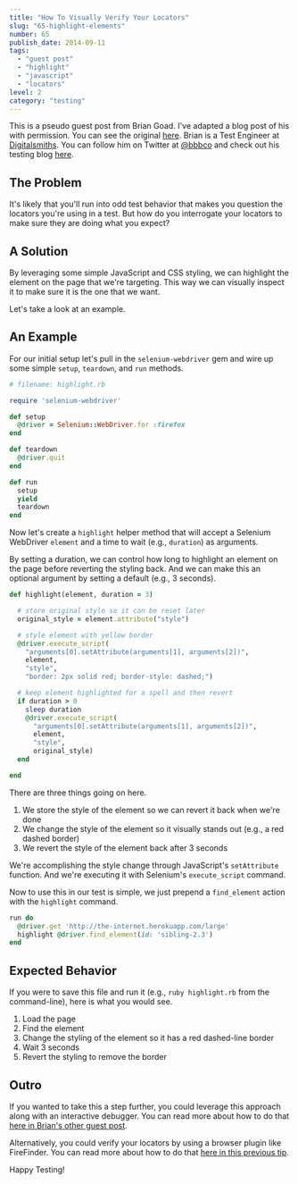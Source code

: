 ```yaml
---
title: "How To Visually Verify Your Locators"
slug: "65-highlight-elements"
number: 65
publish_date: 2014-09-11
tags:
  - "guest post"
  - "highlight"
  - "javascript"
  - "locators"
level: 2
category: "testing"
---
```


This is a pseudo guest post from Brian Goad. I've adapted a blog post of his with permission. You can see the original [here](http://swdandruby.wordpress.com/2013/07/19/did-i-select-the-right-element/). Brian is a Test Engineer at [Digitalsmiths](http://www.digitalsmiths.com/). You can follow him on Twitter at [@bbbco](https://twitter.com/bbbco) and check out his testing blog [here](http://swdandruby.wordpress.com/).

## The Problem

It's likely that you'll run into odd test behavior that makes you question the locators you're using in a test. But how do you interrogate your locators to make sure they are doing what you expect?

## A Solution

By leveraging some simple JavaScript and CSS styling, we can highlight the element on the page that we're targeting. This way we can visually inspect it to make sure it is the one that we want.

Let's take a look at an example.

## An Example

For our initial setup let's pull in the `selenium-webdriver` gem and wire up some simple `setup`, `teardown`, and `run` methods.

```ruby
# filename: highlight.rb

require 'selenium-webdriver'

def setup
  @driver = Selenium::WebDriver.for :firefox
end

def teardown
  @driver.quit
end

def run
  setup
  yield
  teardown
end
```

Now let's create a `highlight` helper method that will accept a Selenium WebDriver `element` and a time to wait (e.g., `duration`) as arguments.

By setting a duration, we can control how long to highlight an element on the page before reverting the styling back. And we can make this an optional argument by setting a default (e.g., 3 seconds).

```ruby
def highlight(element, duration = 3)

  # store original style so it can be reset later
  original_style = element.attribute("style")

  # style element with yellow border
  @driver.execute_script(
    "arguments[0].setAttribute(arguments[1], arguments[2])",
    element,
    "style",
    "border: 2px solid red; border-style: dashed;")

  # keep element highlighted for a spell and then revert
  if duration > 0
    sleep duration
    @driver.execute_script(
      "arguments[0].setAttribute(arguments[1], arguments[2])",
      element,
      "style",
      original_style)
  end

end
```

There are three things going on here.

1. We store the style of the element so we can revert it back when we're done
2. We change the style of the element so it visually stands out (e.g., a red dashed border)
3. We revert the style of the element back after 3 seconds

We're accomplishing the style change through JavaScript's `setAttribute` function. And we're executing it with Selenium's `execute_script` command.

Now to use this in our test is simple, we just prepend a `find_element` action with the `highlight` command.

```ruby
run do
  @driver.get 'http://the-internet.herokuapp.com/large'
  highlight @driver.find_element(id: 'sibling-2.3')
end
```

## Expected Behavior

If you were to save this file and run it (e.g., `ruby highlight.rb` from the command-line), here is what you would see.

1. Load the page
2. Find the element
3. Change the styling of the element so it has a red dashed-line border
4. Wait 3 seconds
5. Revert the styling to remove the border

## Outro

If you wanted to take this a step further, you could leverage this approach along with an interactive debugger. You can read more about how to do that [here in Brian's other guest post](http://elementalselenium.com/tips/14-interactive-prompts-revisited).

Alternatively, you could verify your locators by using a browser plugin like FireFinder. You can read more about how to do that [here in this previous tip](http://elementalselenium.com/tips/verifying-locators).

Happy Testing!
